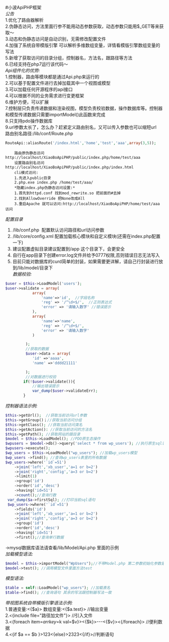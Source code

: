 #小波ApiPHP框架  		
*公告*		
1.优化了路由器解析		
2.伪静态访问，方法里面行参不能用动态参数获取，动态参数只能用$_GET等来获取～		
3.动态和伪静态访问是自动识别，无需修改配置文件			
4.加强了系统自带模版引擎 可以解析多维数组变量，详情看模版引擎数组变量的写法		
5.新增了获取访问的目录分组，控制器名，方法名，跟路径等方法		
6.已经支持在php7运行该代码～		
*Api组件化的优势:*		
1.控制器，路由等模块都是通过Api.php来运行的		
2.可以基于配置文件进行去掉加载其中一个视图或模型		
3.可以加载任何开源程序的api接口		
4.可以根据不同的业务需求进行变更框架		
6.维护方便，可以扩展		
7.控制层只负责传递数据和渲染视图，模型负责校验数据，操作数据库等。控制器和模型传递数据只需要importModel()此函数来完成		
8.只支持pdo操作数据库				
9.url参数太长了，怎么办？赶紧定义路由别名，又可以传入参数也可以缩短url		
路由别名路径:/lib/conf/Route.php		
```PHP
RouteApi::aliasRoute('/index.html','home','test','aaa',array(3,5));
```					
		路由原伪静态访问http://localhost/XiaoBoApiPHP/public/index.php/home/test/aaa					
		设置路由别名访问http://localhost/XiaoBoApiPHP/public/index.php/index.html						
		cli模式访问:		
		1.先进入public目录 		
		2.php.exe index.php /home/test/aaa/			
		*隐藏index.php伪静态访问设置:*		
		1.首先到httpd.conf 找到mod_rewrite.so 把前面的#去掉 		
		2.找到AllowOverride 把None改成All			
		3.重启Apache 就可以访问:http://localhost/XiaoBoApiPHP/home/test/aaa 访问		
*配置目录*		
1. /lib/conf.php  配置默认访问路径和url访问参数			
2. /lib/core/config.xml 配置加载核心模块和自定义模块(还需在index.php配置一下)			
3. 建议配置虚拟目录建议配置到/app 这个目录下，会更安全			
4. 自行在app目录下创建error.log文件并给予0777权限,否则错误日志无法写入			
5. 目前只能对数据库的curd简单的封装，如果需要更详解，请自己行封装进行放到/lib/model/目录下			
*数据校验:*		
```PHP
$user = $this->LoadModel('users');
$user->validate = array(
		 	array(
		 		'name'=>'id',  //字段名称
		 		'reg' => '/^\d+$/',  //正则表达式
		 		'error' => '请输入数字' //错误提示
		 	),
		 	array(
		 		'name'=>'name', 
		 		'reg' => '/^\d+$/',
		 		'error' => '请输入数字'
		 	)

		 );
		 //获取的数据
		 $user->data = array(
		 	'id' =>'aaaa',   
		 	'name' =>'dddd21111'

		 );
		 //对数据进行校验
		if(!$user->validate()){
			//输出错误提示
		 	var_dump($user->validateErr);
		}
```			
*控制器语法示例:*		
```PHP
$this->getUrl();  //获取当前访问url参数		
$this->getGroup()；//获取当前访问分组		
$this->getClass(); //获取当前访问类名		
$this->getAction(): //获取当前访问的方法名		
$this->getPath(); //获取网站的跟目录		
$model = $this->LoadModel(); //PDO原生态操作	
$wpusers = $model->db()->query('select * from wp_users'); //执行原生sql语句写法		
$wpusers->execute();		
$wp_users = $this->LoadModel("wp_users"); //加载wp_users模型		
$wp_users ->find(); //查询wp_users表里的所有数据		
$wp_users->where('`id`=51')			
 	->join('left','xb_user','a=1 or b=2')		
 	->join('right','config','a=3 or b=2')		
 	->limit(1)		
 	->group('id')		
 	->order('id','desc')		
 	->having('id=51')		
 	->count();//查询行数		
 var_dump($a->firstSql); //打印当前sql语句		
 $wp_users->where('`id`=51')		
 	->fields('id')		
 	->join('left','xb_user','a=1 or b=2')		
 	->join('right','config','a=3 or b=2')		
 	->group('id')		
 	->order('id','desc')		
 	->having('id=51')		
 	->first();//查询单行数据			
```		
->mysql数据库语法请查看/lib/Model/Api.php 里面的示例		
*加载模型语法:*			
```PHP	
$model = $this->importModel("WpUsers");//不带Model.php 第二参数初始化参数是数组，第三个参数默认初始化方法名				
$model->test(); //调用模型文件里面方法test		
```		
*模型语法:*				
```PHP
$table = self::LoadModel("wp_users"); //加载表名		
$table->find(); //查询语句 其余的写法跟控制器写法一致	
```			
*带视图系统自带模版引擎语法示例:*		
1.普通变量:<{$a}>  数组变量:<{$a.test}> //输出变量		
2.<{include file="路径加文件"}> //引入文件		
3.<{foreach item=$arr key=$k val=$v}><{$k}>---<{$v}><{/foreach}> //便利数据		
4.<{if $a == $b }>123<{else}>2323<{/if}>//判断语句 		
